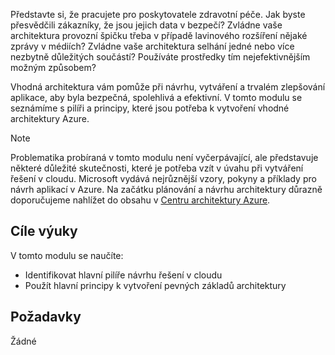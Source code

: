 Představte si, že pracujete pro poskytovatele zdravotní péče. Jak byste přesvědčili zákazníky, že jsou jejich data v bezpečí? Zvládne vaše architektura provozní špičku třeba v případě lavinového rozšíření nějaké zprávy v médiích? Zvládne vaše architektura selhání jedné nebo více nezbytně důležitých součástí? Používáte prostředky tím nejefektivnějším možným způsobem?

Vhodná architektura vám pomůže při návrhu, vytváření a trvalém zlepšování aplikace, aby byla bezpečná, spolehlivá a efektivní. V tomto modulu se seznámíme s pilíři a principy, které jsou potřeba k vytvoření vhodné architektury Azure.

> [!NOTE]
> Problematika probíraná v tomto modulu není vyčerpávající, ale představuje některé důležité skutečnosti, které je potřeba vzít v úvahu při vytváření řešení v cloudu. Microsoft vydává nejrůznější vzory, pokyny a příklady pro návrh aplikací v Azure. Na začátku plánování a návrhu architektury důrazně doporučujeme nahlížet do obsahu v [Centru architektury Azure](https://docs.microsoft.com/azure/architecture/).

## <a name="learning-objectives"></a>Cíle výuky

V tomto modulu se naučíte:

- Identifikovat hlavní pilíře návrhu řešení v cloudu
- Použít hlavní principy k vytvoření pevných základů architektury

## <a name="prerequisites"></a>Požadavky  

Žádné